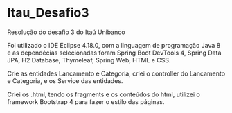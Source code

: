 # Itau_Desafio3
Resolução do desafio 3 do Itaú Unibanco

Foi utilizado o IDE Eclipse 4.18.0, com a linguagem de programação Java 8 e as dependêcias selecionadas foram Spring Boot DevTools 4, Spring Data JPA, H2 Database, Thymeleaf, Spring Web, HTML e CSS.

Crie as entidades Lancamento e Categoria, criei o controller do Lancamento e Categoria, e os Service das entidades.

Criei os .html, tendo os fragments e os conteúdos do html, utilizei o framework Bootstrap 4 para fazer o estilo das páginas.
